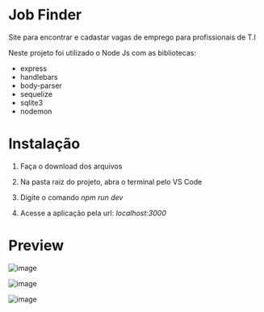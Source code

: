 # Job Finder
Site para encontrar e cadastar vagas de emprego para profissionais de T.I 

Neste projeto foi utilizado o Node Js com as bibliotecas:

- express
- handlebars
- body-parser
- sequelize
- sqlite3
- nodemon

# Instalação
1. Faça o download dos arquivos

2. Na pasta raiz do projeto, abra o terminal pelo VS Code

3. Digite o comando *npm run dev*

4. Acesse a aplicação pela url: *localhost:3000*

# Preview

![image](https://user-images.githubusercontent.com/63614241/172390649-b067a433-1fc0-4208-8460-323838c3ce74.png)

![image](https://user-images.githubusercontent.com/63614241/172390899-a01db0f7-f144-4440-9d28-6ffea26df9cb.png)

![image](https://user-images.githubusercontent.com/63614241/172391197-c106b67b-b807-429a-ae17-f631c409685e.png)
